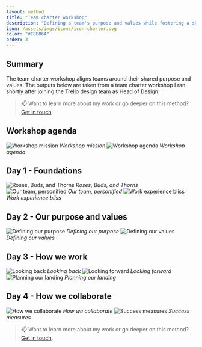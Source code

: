 ```yaml
---
layout: method
title: "Team charter workshop"
description: "Defining a team's purpose and values while fostering a shared understanding and sense of connection."
icon: /assets/imgs/icons/icon-charter.svg
color: "#C8B86A"
order: 3
---
```

## Summary

The team charter workshop aligns teams around their shared purpose and values. The outputs below are taken from a team charter workshop I ran shortly after joining the Trello design team as Head of Design.

> 📫 Want to learn more about my work or go deeper on this method? <a href="https://linkedin.com/in/liamgreig">Get in touch</a>.

## Workshop agenda

![Workshop mission](/assets/work/charter-workshop/01.png)
*Workshop mission*
![Workshop agenda](/assets/work/charter-workshop/02.png)
*Workshop agenda*

## Day 1 - Foundations

![Roses, Buds, and Thorns](/assets/work/charter-workshop/03.png)
*Roses, Buds, and Thorns*
![Our team, personified](/assets/work/charter-workshop/04.png)
*Our team, personified*
![Work experience bliss](/assets/work/charter-workshop/05.png)
*Work experience bliss*

## Day 2 - Our purpose and values
![Defining our purpose](/assets/work/charter-workshop/06.png)
*Defining our purpose*
![Defining our values](/assets/work/charter-workshop/07.png)
*Defining our values*

## Day 3 - How we work
![Looking back](/assets/work/charter-workshop/08.png)
*Looking back*
![Looking forward](/assets/work/charter-workshop/09.png)
*Looking forward*
![Planning our landing](/assets/work/charter-workshop/10.png)
*Planning our landing*

## Day 4 - How we collaborate
![How we collaborate](/assets/work/charter-workshop/11.png)
*How we collaborate*
![Success measures](/assets/work/charter-workshop/12.png)
*Success measures*

> 📫 Want to learn more about my work or go deeper on this method? <a href="https://linkedin.com/in/liamgreig">Get in touch</a>.



